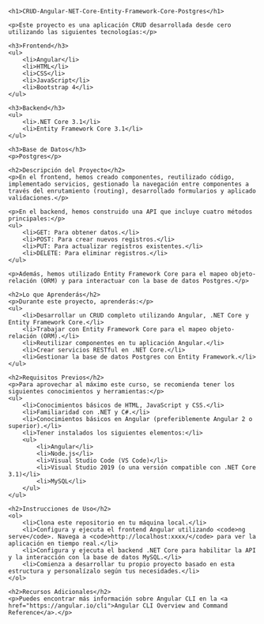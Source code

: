     <h1>CRUD-Angular-NET-Core-Entity-Framework-Core-Postgres</h1>

    <p>Este proyecto es una aplicación CRUD desarrollada desde cero utilizando las siguientes tecnologías:</p>

    <h3>Frontend</h3>
    <ul>
        <li>Angular</li>
        <li>HTML</li>
        <li>CSS</li>
        <li>JavaScript</li>
        <li>Bootstrap 4</li>
    </ul>

    <h3>Backend</h3>
    <ul>
        <li>.NET Core 3.1</li>
        <li>Entity Framework Core 3.1</li>
    </ul>

    <h3>Base de Datos</h3>
    <p>Postgres</p>

    <h2>Descripción del Proyecto</h2>
    <p>En el frontend, hemos creado componentes, reutilizado código, implementado servicios, gestionado la navegación entre componentes a través del enrutamiento (routing), desarrollado formularios y aplicado validaciones.</p>

    <p>En el backend, hemos construido una API que incluye cuatro métodos principales:</p>
    <ul>
        <li>GET: Para obtener datos.</li>
        <li>POST: Para crear nuevos registros.</li>
        <li>PUT: Para actualizar registros existentes.</li>
        <li>DELETE: Para eliminar registros.</li>
    </ul>

    <p>Además, hemos utilizado Entity Framework Core para el mapeo objeto-relación (ORM) y para interactuar con la base de datos Postgres.</p>

    <h2>Lo que Aprenderás</h2>
    <p>Durante este proyecto, aprenderás:</p>
    <ul>
        <li>Desarrollar un CRUD completo utilizando Angular, .NET Core y Entity Framework Core.</li>
        <li>Trabajar con Entity Framework Core para el mapeo objeto-relación (ORM).</li>
        <li>Reutilizar componentes en tu aplicación Angular.</li>
        <li>Crear servicios RESTful en .NET Core.</li>
        <li>Gestionar la base de datos Postgres con Entity Framework.</li>
    </ul>

    <h2>Requisitos Previos</h2>
    <p>Para aprovechar al máximo este curso, se recomienda tener los siguientes conocimientos y herramientas:</p>
    <ul>
        <li>Conocimientos básicos de HTML, JavaScript y CSS.</li>
        <li>Familiaridad con .NET y C#.</li>
        <li>Conocimientos básicos en Angular (preferiblemente Angular 2 o superior).</li>
        <li>Tener instalados los siguientes elementos:</li>
        <ul>
            <li>Angular</li>
            <li>Node.js</li>
            <li>Visual Studio Code (VS Code)</li>
            <li>Visual Studio 2019 (o una versión compatible con .NET Core 3.1)</li>
            <li>MySQL</li>
        </ul>
    </ul>

    <h2>Instrucciones de Uso</h2>
    <ol>
        <li>Clona este repositorio en tu máquina local.</li>
        <li>Configura y ejecuta el frontend Angular utilizando <code>ng serve</code>. Navega a <code>http://localhost:xxxx/</code> para ver la aplicación en tiempo real.</li>
        <li>Configura y ejecuta el backend .NET Core para habilitar la API y la interacción con la base de datos MySQL.</li>
        <li>Comienza a desarrollar tu propio proyecto basado en esta estructura y personalízalo según tus necesidades.</li>
    </ol>

    <h2>Recursos Adicionales</h2>
    <p>Puedes encontrar más información sobre Angular CLI en la <a href="https://angular.io/cli">Angular CLI Overview and Command Reference</a>.</p>


